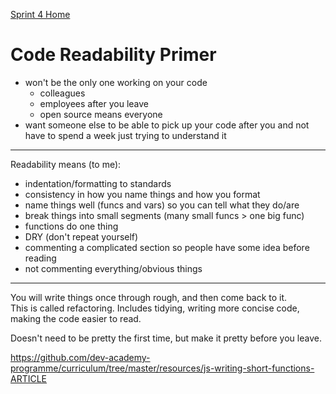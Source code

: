 [Sprint 4 Home](README.md)

# Code Readability Primer

- won't be the only one working on your code
    - colleagues 
    - employees after you leave
    - open source means everyone
- want someone else to be able to pick up your code after you and not have to spend a week just trying to understand it

---

Readability means (to me):
- indentation/formatting to standards
- consistency in how you name things and how you format
- name things well (funcs and vars) so you can tell what they do/are
- break things into small segments (many small funcs > one big func)
- functions do one thing 
- DRY (don't repeat yourself)
- commenting a complicated section so people have some idea before reading
- not commenting everything/obvious things

---

You will write things once through rough, and then come back to it.\
This is called refactoring. Includes tidying, writing more concise code, making the code easier to read.

Doesn't need to be pretty the first time, but make it pretty before you leave.


https://github.com/dev-academy-programme/curriculum/tree/master/resources/js-writing-short-functions-ARTICLE